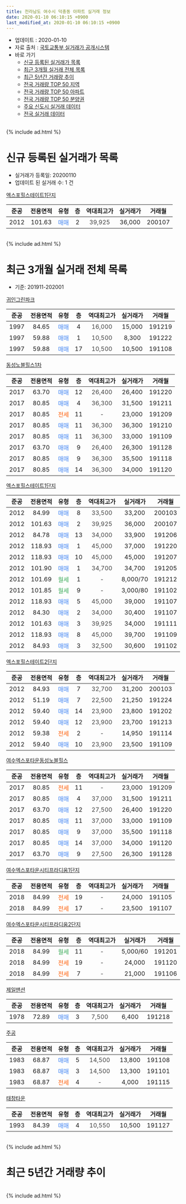 ```yaml
---
title: 전라남도 여수시 덕충동 아파트 실거래 정보
date: 2020-01-10 06:10:15 +0900
last_modified_at: 2020-01-10 06:10:15 +0900
---
```


* 업데이트 : 2020-01-10
* 자료 출처 : [국토교통부 실거래가 공개시스템](http://rt.molit.go.kr)
* 바로 가기
    * [신규 등록된 실거래가 목록](#신규-등록된-실거래가-목록)
    * [최근 3개월 실거래 전체 목록](#최근-3개월-실거래-전체-목록)
    * [최근 5년간 거래량 추이](#최근-5년간-거래량-추이)
    * [전국 거래량 TOP 50 지역](https://inasie.github.io/apt-trade-info/최근-3개월-전국에서-가장-거래가-많이-발생한-지역)
    * [전국 거래량 TOP 50 아파트](https://inasie.github.io/apt-trade-info/최근-3개월-전국에서-가장-거래가-많이-발생한-아파트)
    * [전국 거래량 TOP 50 분양권](https://inasie.github.io/apt-trade-info/최근-3개월-전국에서-가장-거래가-많이-발생한-분양권)
    * [주요 신도시 실거래 데이터](https://inasie.github.io/apt-trade-info/주요-신도시)
    * [전국 실거래 데이터](https://inasie.github.io/apt-trade-info/전국)
<br>
{% include ad.html %}
<br>

# 신규 등록된 실거래가 목록
* 실거래가 등록일: 20200110
* 업데이트 된 실거래 수: 1 건


[엑스포힐스테이트1단지](https://search.naver.com/search.naver?query=%EC%A0%84%EB%9D%BC%EB%82%A8%EB%8F%84+%EC%97%AC%EC%88%98%EC%8B%9C+%EB%8D%95%EC%B6%A9%EB%8F%99+%EC%97%91%EC%8A%A4%ED%8F%AC%ED%9E%90%EC%8A%A4%ED%85%8C%EC%9D%B4%ED%8A%B81%EB%8B%A8%EC%A7%80)

|준공|전용면적|유형|층|역대최고가|실거래가|거래월|
|:---:|:---:|:---:|:---:|:---:|:---:|:---:|
|2012|101.63|<span style="color:#4285f3">매매</span>|2|<span style="color:#444444">39,925</span>|36,000|200107|


<br>
{% include ad.html %}
<br>

# 최근 3개월 실거래 전체 목록
* 기준: 201911-202001


[귀인그린파크](https://search.naver.com/search.naver?query=%EC%A0%84%EB%9D%BC%EB%82%A8%EB%8F%84+%EC%97%AC%EC%88%98%EC%8B%9C+%EB%8D%95%EC%B6%A9%EB%8F%99+%EA%B7%80%EC%9D%B8%EA%B7%B8%EB%A6%B0%ED%8C%8C%ED%81%AC)

|준공|전용면적|유형|층|역대최고가|실거래가|거래월|
|:---:|:---:|:---:|:---:|:---:|:---:|:---:|
|1997|84.65|<span style="color:#4285f3">매매</span>|4|<span style="color:#444444">16,000</span>|15,000|191219|
|1997|59.88|<span style="color:#4285f3">매매</span>|1|<span style="color:#444444">10,500</span>|8,300|191222|
|1997|59.88|<span style="color:#4285f3">매매</span>|17|<span style="color:#444444">10,500</span>|10,500|191108|

[동성노블힐스1차](https://search.naver.com/search.naver?query=%EC%A0%84%EB%9D%BC%EB%82%A8%EB%8F%84+%EC%97%AC%EC%88%98%EC%8B%9C+%EB%8D%95%EC%B6%A9%EB%8F%99+%EB%8F%99%EC%84%B1%EB%85%B8%EB%B8%94%ED%9E%90%EC%8A%A41%EC%B0%A8)

|준공|전용면적|유형|층|역대최고가|실거래가|거래월|
|:---:|:---:|:---:|:---:|:---:|:---:|:---:|
|2017|63.70|<span style="color:#4285f3">매매</span>|12|<span style="color:#444444">26,400</span>|26,400|191220|
|2017|80.85|<span style="color:#4285f3">매매</span>|4|<span style="color:#444444">36,300</span>|31,500|191211|
|2017|80.85|<span style="color:#ff5a00">전세</span>|11|<span style="color:#444444">-</span>|23,000|191209|
|2017|80.85|<span style="color:#4285f3">매매</span>|11|<span style="color:#444444">36,300</span>|36,300|191210|
|2017|80.85|<span style="color:#4285f3">매매</span>|11|<span style="color:#444444">36,300</span>|33,000|191109|
|2017|63.70|<span style="color:#4285f3">매매</span>|9|<span style="color:#444444">26,400</span>|26,300|191128|
|2017|80.85|<span style="color:#4285f3">매매</span>|9|<span style="color:#444444">36,300</span>|35,500|191118|
|2017|80.85|<span style="color:#4285f3">매매</span>|14|<span style="color:#444444">36,300</span>|34,000|191120|

[엑스포힐스테이트1단지](https://search.naver.com/search.naver?query=%EC%A0%84%EB%9D%BC%EB%82%A8%EB%8F%84+%EC%97%AC%EC%88%98%EC%8B%9C+%EB%8D%95%EC%B6%A9%EB%8F%99+%EC%97%91%EC%8A%A4%ED%8F%AC%ED%9E%90%EC%8A%A4%ED%85%8C%EC%9D%B4%ED%8A%B81%EB%8B%A8%EC%A7%80)

|준공|전용면적|유형|층|역대최고가|실거래가|거래월|
|:---:|:---:|:---:|:---:|:---:|:---:|:---:|
|2012|84.99|<span style="color:#4285f3">매매</span>|8|<span style="color:#444444">33,500</span>|33,200|200103|
|2012|101.63|<span style="color:#4285f3">매매</span>|2|<span style="color:#444444">39,925</span>|36,000|200107|
|2012|84.78|<span style="color:#4285f3">매매</span>|13|<span style="color:#444444">34,000</span>|33,900|191206|
|2012|118.93|<span style="color:#4285f3">매매</span>|1|<span style="color:#444444">45,000</span>|37,000|191220|
|2012|118.93|<span style="color:#4285f3">매매</span>|10|<span style="color:#444444">45,000</span>|45,000|191207|
|2012|101.90|<span style="color:#4285f3">매매</span>|1|<span style="color:#444444">34,700</span>|34,700|191205|
|2012|101.69|<span style="color:#34a853">월세</span>|1|<span style="color:#444444">-</span>|8,000/70|191212|
|2012|101.85|<span style="color:#34a853">월세</span>|9|<span style="color:#444444">-</span>|3,000/80|191102|
|2012|118.93|<span style="color:#4285f3">매매</span>|5|<span style="color:#444444">45,000</span>|39,000|191107|
|2012|84.30|<span style="color:#4285f3">매매</span>|2|<span style="color:#444444">34,000</span>|30,400|191107|
|2012|101.63|<span style="color:#4285f3">매매</span>|3|<span style="color:#444444">39,925</span>|34,000|191111|
|2012|118.93|<span style="color:#4285f3">매매</span>|8|<span style="color:#444444">45,000</span>|39,700|191109|
|2012|84.93|<span style="color:#4285f3">매매</span>|3|<span style="color:#444444">32,500</span>|30,600|191102|

[엑스포힐스테이트2단지](https://search.naver.com/search.naver?query=%EC%A0%84%EB%9D%BC%EB%82%A8%EB%8F%84+%EC%97%AC%EC%88%98%EC%8B%9C+%EB%8D%95%EC%B6%A9%EB%8F%99+%EC%97%91%EC%8A%A4%ED%8F%AC%ED%9E%90%EC%8A%A4%ED%85%8C%EC%9D%B4%ED%8A%B82%EB%8B%A8%EC%A7%80)

|준공|전용면적|유형|층|역대최고가|실거래가|거래월|
|:---:|:---:|:---:|:---:|:---:|:---:|:---:|
|2012|84.93|<span style="color:#4285f3">매매</span>|7|<span style="color:#444444">32,700</span>|31,200|200103|
|2012|51.19|<span style="color:#4285f3">매매</span>|7|<span style="color:#444444">22,500</span>|21,250|191224|
|2012|59.40|<span style="color:#4285f3">매매</span>|14|<span style="color:#444444">23,900</span>|23,800|191202|
|2012|59.40|<span style="color:#4285f3">매매</span>|12|<span style="color:#444444">23,900</span>|23,700|191213|
|2012|59.38|<span style="color:#ff5a00">전세</span>|2|<span style="color:#444444">-</span>|14,950|191114|
|2012|59.40|<span style="color:#4285f3">매매</span>|10|<span style="color:#444444">23,900</span>|23,500|191109|

[여수엑스포타운동성노블힐스](https://search.naver.com/search.naver?query=%EC%A0%84%EB%9D%BC%EB%82%A8%EB%8F%84+%EC%97%AC%EC%88%98%EC%8B%9C+%EB%8D%95%EC%B6%A9%EB%8F%99+%EC%97%AC%EC%88%98%EC%97%91%EC%8A%A4%ED%8F%AC%ED%83%80%EC%9A%B4%EB%8F%99%EC%84%B1%EB%85%B8%EB%B8%94%ED%9E%90%EC%8A%A4)

|준공|전용면적|유형|층|역대최고가|실거래가|거래월|
|:---:|:---:|:---:|:---:|:---:|:---:|:---:|
|2017|80.85|<span style="color:#ff5a00">전세</span>|11|<span style="color:#444444">-</span>|23,000|191209|
|2017|80.85|<span style="color:#4285f3">매매</span>|4|<span style="color:#444444">37,000</span>|31,500|191211|
|2017|63.70|<span style="color:#4285f3">매매</span>|12|<span style="color:#444444">27,500</span>|26,400|191220|
|2017|80.85|<span style="color:#4285f3">매매</span>|11|<span style="color:#444444">37,000</span>|33,000|191109|
|2017|80.85|<span style="color:#4285f3">매매</span>|9|<span style="color:#444444">37,000</span>|35,500|191118|
|2017|80.85|<span style="color:#4285f3">매매</span>|14|<span style="color:#444444">37,000</span>|34,000|191120|
|2017|63.70|<span style="color:#4285f3">매매</span>|9|<span style="color:#444444">27,500</span>|26,300|191128|

[여수엑스포타운시티프라디움1단지](https://search.naver.com/search.naver?query=%EC%A0%84%EB%9D%BC%EB%82%A8%EB%8F%84+%EC%97%AC%EC%88%98%EC%8B%9C+%EB%8D%95%EC%B6%A9%EB%8F%99+%EC%97%AC%EC%88%98%EC%97%91%EC%8A%A4%ED%8F%AC%ED%83%80%EC%9A%B4%EC%8B%9C%ED%8B%B0%ED%94%84%EB%9D%BC%EB%94%94%EC%9B%801%EB%8B%A8%EC%A7%80)

|준공|전용면적|유형|층|역대최고가|실거래가|거래월|
|:---:|:---:|:---:|:---:|:---:|:---:|:---:|
|2018|84.99|<span style="color:#ff5a00">전세</span>|19|<span style="color:#444444">-</span>|24,000|191105|
|2018|84.99|<span style="color:#ff5a00">전세</span>|17|<span style="color:#444444">-</span>|23,500|191107|

[여수엑스포타운시티프라디움2단지](https://search.naver.com/search.naver?query=%EC%A0%84%EB%9D%BC%EB%82%A8%EB%8F%84+%EC%97%AC%EC%88%98%EC%8B%9C+%EB%8D%95%EC%B6%A9%EB%8F%99+%EC%97%AC%EC%88%98%EC%97%91%EC%8A%A4%ED%8F%AC%ED%83%80%EC%9A%B4%EC%8B%9C%ED%8B%B0%ED%94%84%EB%9D%BC%EB%94%94%EC%9B%802%EB%8B%A8%EC%A7%80)

|준공|전용면적|유형|층|역대최고가|실거래가|거래월|
|:---:|:---:|:---:|:---:|:---:|:---:|:---:|
|2018|84.99|<span style="color:#34a853">월세</span>|11|<span style="color:#444444">-</span>|5,000/60|191201|
|2018|84.99|<span style="color:#ff5a00">전세</span>|19|<span style="color:#444444">-</span>|24,000|191120|
|2018|84.99|<span style="color:#ff5a00">전세</span>|7|<span style="color:#444444">-</span>|21,000|191106|


<script async src="//pagead2.googlesyndication.com/pagead/js/adsbygoogle.js"></script>
<!-- 기본 -->
<ins class="adsbygoogle"
     style="display:block"
     data-ad-client="ca-pub-2446590836940007"
     data-ad-slot="1659523306"
     data-ad-format="auto"
     data-full-width-responsive="true"></ins>
<script>
(adsbygoogle = window.adsbygoogle || []).push({});
</script>


[제일맨션](https://search.naver.com/search.naver?query=%EC%A0%84%EB%9D%BC%EB%82%A8%EB%8F%84+%EC%97%AC%EC%88%98%EC%8B%9C+%EB%8D%95%EC%B6%A9%EB%8F%99+%EC%A0%9C%EC%9D%BC%EB%A7%A8%EC%85%98)

|준공|전용면적|유형|층|역대최고가|실거래가|거래월|
|:---:|:---:|:---:|:---:|:---:|:---:|:---:|
|1978|72.89|<span style="color:#4285f3">매매</span>|3|<span style="color:#444444">7,500</span>|6,400|191218|

[주공](https://search.naver.com/search.naver?query=%EC%A0%84%EB%9D%BC%EB%82%A8%EB%8F%84+%EC%97%AC%EC%88%98%EC%8B%9C+%EB%8D%95%EC%B6%A9%EB%8F%99+%EC%A3%BC%EA%B3%B5)

|준공|전용면적|유형|층|역대최고가|실거래가|거래월|
|:---:|:---:|:---:|:---:|:---:|:---:|:---:|
|1983|68.87|<span style="color:#4285f3">매매</span>|5|<span style="color:#444444">14,500</span>|13,800|191108|
|1983|68.87|<span style="color:#4285f3">매매</span>|3|<span style="color:#444444">14,500</span>|13,300|191101|
|1983|68.87|<span style="color:#ff5a00">전세</span>|4|<span style="color:#444444">-</span>|4,000|191115|

[태창타운](https://search.naver.com/search.naver?query=%EC%A0%84%EB%9D%BC%EB%82%A8%EB%8F%84+%EC%97%AC%EC%88%98%EC%8B%9C+%EB%8D%95%EC%B6%A9%EB%8F%99+%ED%83%9C%EC%B0%BD%ED%83%80%EC%9A%B4)

|준공|전용면적|유형|층|역대최고가|실거래가|거래월|
|:---:|:---:|:---:|:---:|:---:|:---:|:---:|
|1993|84.39|<span style="color:#4285f3">매매</span>|4|<span style="color:#444444">10,550</span>|10,500|191127|


<br>
{% include ad.html %}
<br>

# 최근 5년간 거래량 추이


<div style="width:100%;">
    <canvas id="deal_progress" height="200"></canvas>
</div>

<script>
new Chart(document.getElementById("deal_progress"), {
    type: 'line',
    data: {
        labels: ['201501','201502','201503','201504','201505','201506','201507','201508','201509','201510','201511','201512','201601','201602','201603','201604','201605','201606','201607','201608','201609','201610','201611','201612','201701','201702','201703','201704','201705','201706','201707','201708','201709','201710','201711','201712','201801','201802','201803','201804','201805','201806','201807','201808','201809','201810','201811','201812','201901','201902','201903','201904','201905','201906','201907','201908','201909','201910','201911','201912','202001'],
        datasets: [{
            label: '매매',
            pointRadius: 1,
            data: [12, 9, 20, 11, 11, 10, 7, 9, 7, 9, 9, 10, 18, 14, 12, 6, 11, 13, 18, 14, 4, 17, 12, 7, 11, 15, 18, 13, 11, 8, 9, 14, 19, 19, 11, 7, 33, 37, 36, 23, 36, 33, 21, 18, 11, 15, 15, 5, 14, 11, 9, 10, 11, 11, 13, 7, 10, 19, 18, 15, 3],
            borderColor: "rgba(255, 201, 14, 1)",
            backgroundColor: "rgba(255, 201, 14, 0.5)",
            fill: false,
            lineTension: 0
        },{
            label: '전월세',
            pointRadius: 1,
            data: [5, 6, 10, 4, 5, 7, 3, 5, 2, 3, 2, 2, 8, 0, 1, 4, 6, 1, 0, 2, 1, 9, 5, 3, 3, 7, 2, 5, 5, 4, 4, 5, 5, 11, 8, 2, 5, 5, 8, 9, 19, 12, 11, 12, 5, 6, 3, 6, 3, 3, 5, 7, 1, 6, 6, 6, 7, 9, 7, 4, 0],
            borderColor: "rgba(0, 141, 185, 1)",
            backgroundColor: "rgba(0, 141, 185, 0.5)",
            fill: false,
            lineTension: 0
        }
        ]
    },
    options: {
        responsive: true,
        title: {
            display: false
        },
        tooltips: {
            mode: 'index',
            intersect: false
        },
        hover: {
            mode: 'nearest',
            intersect: true
        },
        scales: {
            xAxes: [{
                display: true,
                scaleLabel: {
                    display: true,
                    labelString: '년/월'
                }
            }],
            yAxes: [{
                display: true,
                ticks: {
                    suggestedMin: 0,
                },
                scaleLabel: {
                    display: true,
                    labelString: '실거래 수'
                }
            }]
        }
    }
});

</script>


<br>
{% include ad.html %}
<br>

